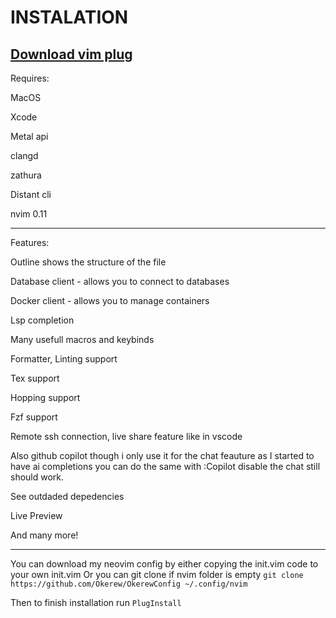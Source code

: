 # INSTALATION
[Download vim plug](https://github.com/junegunn/vim-plug)
--------------------------------------------------------

Requires: 

MacOS

Xcode 

Metal api

clangd 

zathura

Distant cli

nvim 0.11


----- 

Features:

Outline shows the structure of the file

Database client - allows you to connect to databases

Docker client - allows you to manage containers

Lsp completion

Many usefull macros and keybinds

Formatter, Linting support

Tex support

Hopping support

Fzf support

Remote ssh connection, live share feature like in vscode 

Also github copilot though i only use it for the chat feauture as I started to have ai completions you can do the same with :Copilot disable the chat still should work.

See outdaded depedencies 

Live Preview

And many more!

----

You can download my neovim config by either copying the init.vim code to your own init.vim
Or you can git clone if nvim folder is empty `git clone https://github.com/Okerew/OkerewConfig ~/.config/nvim`

Then to finish installation run `PlugInstall`
